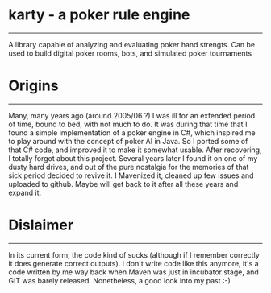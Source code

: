 # karty - a poker rule engine
---------------------
A library capable of analyzing and evaluating poker hand strengts. 
Can be used to build digital poker rooms, bots, and simulated poker 
tournaments

# Origins
---------------------
Many, many years ago (around 2005/06 ?) I was ill for an extended 
period of time, bound to bed, with not much to do. It was during 
that time that I found a simple implementation of a poker engine 
in C#, which inspired me to play around with the concept of poker AI 
in Java. So I ported some of that C# code, and improved it to make it somewhat 
usable. After recovering, I totally forgot about this project. Several 
years later I found it on one of my dusty hard drives, and out of the pure 
nostalgia for the memories of that sick period decided to revive it. 
I Mavenized it, cleaned up few issues and uploaded to github. Maybe will get back 
to it after all these years and expand it.

# Dislaimer
---------------------
In its current form, the code kind of sucks (although if I remember 
correctly it does generate correct outputs). I don't write code like 
this anymore, it's a code written by me way back when Maven was just 
in incubator stage, and GIT was barely released. Nonetheless, a good 
look into my past :-)
